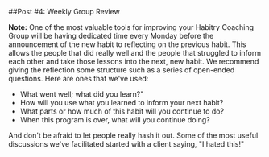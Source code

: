 ##Post #4: Weekly Group Review 

**Note:** One of the most valuable tools for improving your Habitry Coaching Group will be having dedicated time every Monday before the announcement of the new habit to reflecting on the previous habit. This allows the people that did really well and the people that struggled to inform each other and take those lessons into the next, new habit. We recommend giving the reflection some structure such as a series of open-ended questions. Here are ones that we've used:

- What went well; what did you learn?"
- How will you use what you learned to inform your next habit?
- What parts or how much of this habit will you continue to do?
- When this program is over, what will you continue doing?

And don't be afraid to let people really hash it out. Some of the most useful discussions we've facilitated started with a client saying, "I hated this!"
